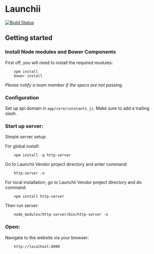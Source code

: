 # Launchii

[![Build Status](https://circleci.com/gh/launchii/launchii.svg?style=shield&circle-token=3876ee4795691fdae21450d22c99bd6a8c939e18)](https://circleci.com/gh/launchii)

## Getting started

### Install Node modules and Bower Components

First off, you will need to install the required modules:

```
    npm install
    bower install
```

*Please notify a team member if the specs are not passing.*

### Configuration

Set up api domain in `app/core/constants.js`. Make sure to add a trailing slash.

### Start up server:

Simple server setup:

For global install:

```
    npm install -g http-server
```
Go to Launchii Vendor project directory and enter command:

```
    http-server -o
```

For local installation, go to Launchii Vendor project directory and do command:

```
    npm install http-server
```

Then run server:

```
    node_modules/http-server/bin/http-server -o
```

### Open:

Navigate to the website via your browser:

```
    http://localhost:8080
```